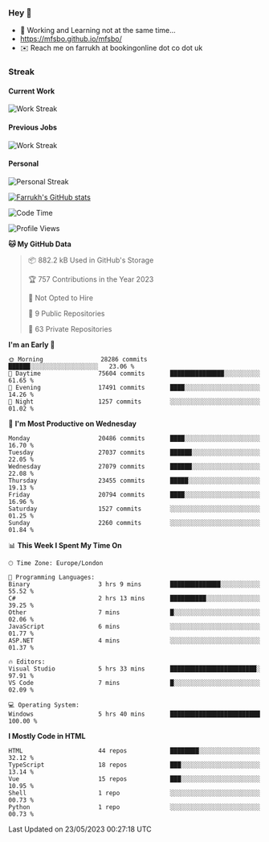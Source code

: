 ### Hey 👋

- 🏃 Working and Learning not at the same time...
- https://mfsbo.github.io/mfsbo/
- ✉️ Reach me on farrukh at bookingonline dot co dot uk

### Streak
#### Current Work
![Work Streak](https://streak-stats.demolab.com/?user=mfsbo)
#### Previous Jobs
![Work Streak](https://streak-stats.demolab.com/?user=farrukhcw)
#### Personal
![Personal Streak](https://streak-stats.demolab.com/?user=farrukhsubhani)

[![Farrukh's GitHub stats](https://github-readme-stats.vercel.app/api?username=mfsbo&hide=stars&count_private=true)](https://github.com/mfsbo/)

<!--START_SECTION:waka-->
![Code Time](http://img.shields.io/badge/Code%20Time-286%20hrs%2024%20mins-blue)

![Profile Views](http://img.shields.io/badge/Profile%20Views-19-blue)

**🐱 My GitHub Data** 

> 📦 882.2 kB Used in GitHub's Storage 
 > 
> 🏆 757 Contributions in the Year 2023
 > 
> 🚫 Not Opted to Hire
 > 
> 📜 9 Public Repositories 
 > 
> 🔑 63 Private Repositories 
 > 
**I'm an Early 🐤** 

```text
🌞 Morning                28286 commits       ██████░░░░░░░░░░░░░░░░░░░   23.06 % 
🌆 Daytime                75604 commits       ███████████████░░░░░░░░░░   61.65 % 
🌃 Evening                17491 commits       ████░░░░░░░░░░░░░░░░░░░░░   14.26 % 
🌙 Night                  1257 commits        ░░░░░░░░░░░░░░░░░░░░░░░░░   01.02 % 
```
📅 **I'm Most Productive on Wednesday** 

```text
Monday                   20486 commits       ████░░░░░░░░░░░░░░░░░░░░░   16.70 % 
Tuesday                  27037 commits       ██████░░░░░░░░░░░░░░░░░░░   22.05 % 
Wednesday                27079 commits       ██████░░░░░░░░░░░░░░░░░░░   22.08 % 
Thursday                 23455 commits       █████░░░░░░░░░░░░░░░░░░░░   19.13 % 
Friday                   20794 commits       ████░░░░░░░░░░░░░░░░░░░░░   16.96 % 
Saturday                 1527 commits        ░░░░░░░░░░░░░░░░░░░░░░░░░   01.25 % 
Sunday                   2260 commits        ░░░░░░░░░░░░░░░░░░░░░░░░░   01.84 % 
```


📊 **This Week I Spent My Time On** 

```text
🕑︎ Time Zone: Europe/London

💬 Programming Languages: 
Binary                   3 hrs 9 mins        ██████████████░░░░░░░░░░░   55.52 % 
C#                       2 hrs 13 mins       ██████████░░░░░░░░░░░░░░░   39.25 % 
Other                    7 mins              █░░░░░░░░░░░░░░░░░░░░░░░░   02.06 % 
JavaScript               6 mins              ░░░░░░░░░░░░░░░░░░░░░░░░░   01.77 % 
ASP.NET                  4 mins              ░░░░░░░░░░░░░░░░░░░░░░░░░   01.37 % 

🔥 Editors: 
Visual Studio            5 hrs 33 mins       ████████████████████████░   97.91 % 
VS Code                  7 mins              █░░░░░░░░░░░░░░░░░░░░░░░░   02.09 % 

💻 Operating System: 
Windows                  5 hrs 40 mins       █████████████████████████   100.00 % 
```

**I Mostly Code in HTML** 

```text
HTML                     44 repos            ████████░░░░░░░░░░░░░░░░░   32.12 % 
TypeScript               18 repos            ███░░░░░░░░░░░░░░░░░░░░░░   13.14 % 
Vue                      15 repos            ███░░░░░░░░░░░░░░░░░░░░░░   10.95 % 
Shell                    1 repo              ░░░░░░░░░░░░░░░░░░░░░░░░░   00.73 % 
Python                   1 repo              ░░░░░░░░░░░░░░░░░░░░░░░░░   00.73 % 
```




 Last Updated on 23/05/2023 00:27:18 UTC
<!--END_SECTION:waka-->
<!--
**mfsbo/mfsbo** is a ✨ _special_ ✨ repository because its `README.md` (this file) appears on your GitHub profile.

Here are some ideas to get you started:

- 🔭 I’m currently working on ...
- 🌱 I’m currently learning ...
- 👯 I’m looking to collaborate on ...
- 🤔 I’m looking for help with ...
- 💬 Ask me about ...
- 📫 How to reach me: ...
- 😄 Pronouns: ...
- ⚡ Fun fact: ...
-->

